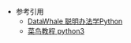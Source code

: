 - 参考引用
  - [DataWhale 聪明办法学Python](https://github.com/datawhalechina/learn-python-the-smart-way)
  - [菜鸟教程 python3](https://www.runoob.com/python3/python3-tutorial.html)
